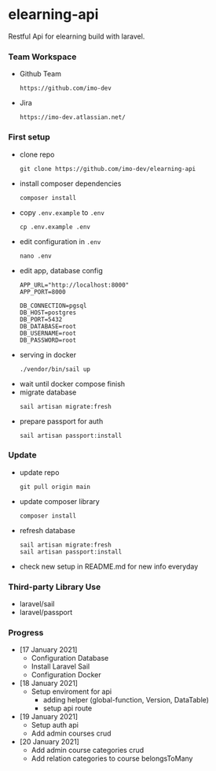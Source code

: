 # elearning-api
Restful Api for elearning build with laravel.

### Team Workspace 
* Github Team
  ```
  https://github.com/imo-dev
  ```
* Jira
  ```
  https://imo-dev.atlassian.net/
  ```


### First setup
* clone repo
  ```
  git clone https://github.com/imo-dev/elearning-api
  ```
* install composer dependencies
  ```
  composer install
  ```
* copy `.env.example` to `.env`
  ```
  cp .env.example .env
  ```
* edit configuration in `.env`
  ```
  nano .env
  ```
* edit app, database config
  ```
  APP_URL="http://localhost:8000"
  APP_PORT=8000

  DB_CONNECTION=pgsql
  DB_HOST=postgres
  DB_PORT=5432
  DB_DATABASE=root
  DB_USERNAME=root
  DB_PASSWORD=root
  ```
* serving in docker
  ```
  ./vendor/bin/sail up
  ```
* wait until docker compose finish
* migrate database
  ```
  sail artisan migrate:fresh
  ```
* prepare passport for auth
  ```
  sail artisan passport:install
  ```


### Update
* update repo
  ```
  git pull origin main
  ```
* update composer library
  ```
  composer install
  ```
* refresh database
  ```
  sail artisan migrate:fresh
  sail artisan passport:install
  ```
* check new setup in README.md for new info everyday


### Third-party Library Use
* laravel/sail
* laravel/passport


### Progress
* [17 January 2021]
  - Configuration Database
  - Install Laravel Sail
  - Configuration Docker
* [18 January 2021]
  - Setup enviroment for api
    - adding helper
      (global-function, Version, DataTable)
    - setup api route
* [19 January 2021]
  - Setup auth api
  - Add admin courses crud
* [20 January 2021]
  - Add admin course categories crud
  - Add relation categories to course belongsToMany